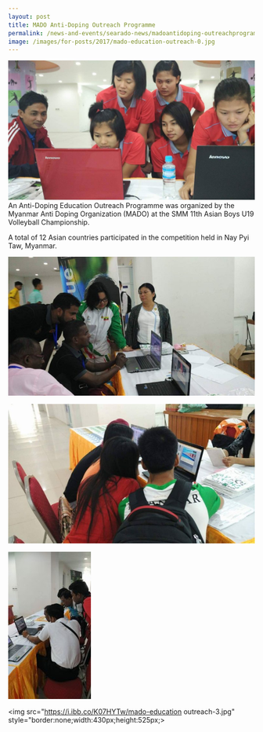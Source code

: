 ```yaml
---
layout: post
title: MADO Anti-Doping Outreach Programme
permalink: /news-and-events/searado-news/madoantidoping-outreachprogramme
image: /images/for-posts/2017/mado-education-outreach-0.jpg
---
```

![MADO Anti Doping Education Outreach Programme](/images/for-posts/2017/mado-education-outreach-0.jpg)
An Anti-Doping Education Outreach Programme was organized by the Myanmar Anti Doping Organization (MADO) at the SMM 11th Asian Boys U19 Volleyball Championship.

A total of 12 Asian countries participated in the competition held in Nay Pyi Taw, Myanmar.

![MADO Anti Doping Education Outreach Programme](/images/for-posts/2017/mado-education-outreach-1.jpg)

![MADO Anti Doping Education Outreach Programme](/images/for-posts/2017/mado-education-outreach-2.jpg)

![MADO Anti Doping Education Outreach Programme](/images/for-posts/2017/mado-education-outreach-3.jpg)

<a><img src="https://i.ibb.co/K07HYTw/mado-education outreach-3.jpg" style="border:none;width:430px;height:525px;></a>
